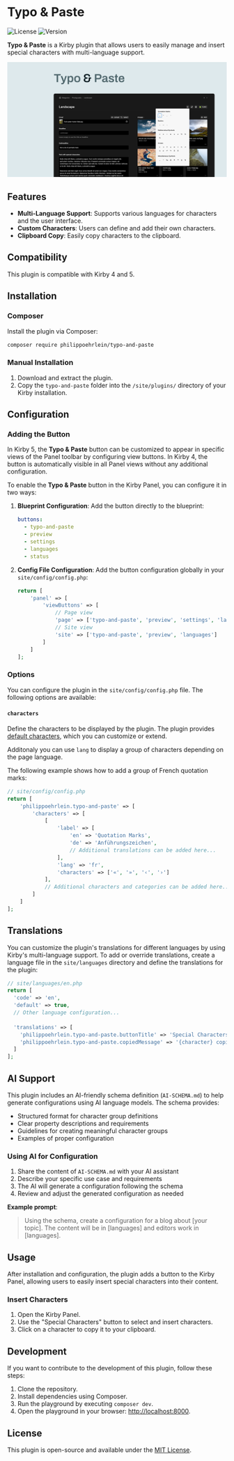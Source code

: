# Typo & Paste

![License](https://img.shields.io/badge/license-MIT-green)
![Version](https://img.shields.io/badge/version-1.2.1-blue)

**Typo & Paste** is a Kirby plugin that allows users to easily manage and insert special characters with multi-language support.

![Cover Typo & Paste](.github/typo-and-paste-cover.png)

## Features

- **Multi-Language Support**: Supports various languages for characters and the user interface.
- **Custom Characters**: Users can define and add their own characters.
- **Clipboard Copy**: Easily copy characters to the clipboard.

## Compatibility

This plugin is compatible with Kirby 4 and 5.

## Installation

### Composer

Install the plugin via Composer:

```bash
composer require philippoehrlein/typo-and-paste
```

### Manual Installation

1. Download and extract the plugin.
2. Copy the `typo-and-paste` folder into the `/site/plugins/` directory of your Kirby installation.

## Configuration

### Adding the Button

In Kirby 5, the **Typo & Paste** button can be customized to appear in specific views of the Panel toolbar by configuring view buttons. In Kirby 4, the button is automatically visible in all Panel views without any additional configuration.

To enable the **Typo & Paste** button in the Kirby Panel, you can configure it in two ways:

1. **Blueprint Configuration**: Add the button directly to the blueprint:

   ```yaml
   buttons:
     - typo-and-paste
     - preview
     - settings
     - languages
     - status
   ```

2. **Config File Configuration**: Add the button configuration globally in your `site/config/config.php`:

   ```php
   return [
       'panel' => [
           'viewButtons' => [
               // Page view
               'page' => ['typo-and-paste', 'preview', 'settings', 'languages', 'status'],
               // Site view
               'site' => ['typo-and-paste', 'preview', 'languages']
           ]
       ]
   ];
   ```

### Options

You can configure the plugin in the `site/config/config.php` file. The following options are available:

#### `characters`

Define the characters to be displayed by the plugin. The plugin provides [default characters](./config/characters.php), which you can customize or extend.

Additonaly you can use `lang` to display a group of characters depending on the page language.

The following example shows how to add a group of French quotation marks:

```php
// site/config/config.php
return [
    'philippoehrlein.typo-and-paste' => [
        'characters' => [
            [
                'label' => [
                    'en' => 'Quotation Marks',
                    'de' => 'Anführungszeichen',
                    // Additional translations can be added here...
                ],
                'lang' => 'fr',
                'characters' => ['«', '»', '‹', '›']
            ],
            // Additional characters and categories can be added here...
        ]
    ]
];
```

## Translations

You can customize the plugin's translations for different languages by using Kirby's multi-language support. To add or override translations, create a language file in the `site/languages` directory and define the translations for the plugin:

```php
// site/languages/en.php
return [
  'code' => 'en',
  'default' => true,
  // Other language configuration...

  'translations' => [
    'philippoehrlein.typo-and-paste.buttonTitle' => 'Special Characters',
    'philippoehrlein.typo-and-paste.copiedMessage' => '{character} copied to clipboard',
  ]
];
```

## AI Support

This plugin includes an AI-friendly schema definition (`AI-SCHEMA.md`) to help generate configurations using AI language models. The schema provides:

- Structured format for character group definitions
- Clear property descriptions and requirements
- Guidelines for creating meaningful character groups
- Examples of proper configuration

### Using AI for Configuration

1. Share the content of `AI-SCHEMA.md` with your AI assistant
2. Describe your specific use case and requirements
3. The AI will generate a configuration following the schema
4. Review and adjust the generated configuration as needed

**Example prompt**:

> Using the schema, create a configuration for a blog about [your topic]. The content will be in [languages] and editors work in [languages].

## Usage

After installation and configuration, the plugin adds a button to the Kirby Panel, allowing users to easily insert special characters into their content.

### Insert Characters

1. Open the Kirby Panel.
2. Use the "Special Characters" button to select and insert characters.
3. Click on a character to copy it to your clipboard.

## Development

If you want to contribute to the development of this plugin, follow these steps:

1. Clone the repository.
2. Install dependencies using Composer.
3. Run the playground by executing `composer dev`.
4. Open the playground in your browser: [http://localhost:8000](http://localhost:8000).

## License

This plugin is open-source and available under the [MIT License](LICENSE).
